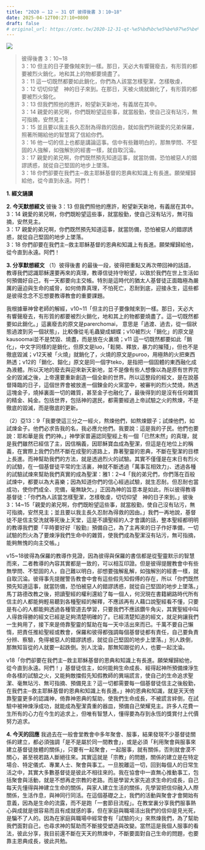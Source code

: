 ```yaml
---
title: "2020 – 12 – 31 QT 彼得後書 3：10~18"
date: 2025-04-12T00:27:10+0800
draft: false
# original_url: https://cmtc.tw/2020-12-31-qt-%e5%bd%bc%e5%be%97%e5%be%8c%e6%9b%b8-3%ef%bc%9a1018
---
```


![](/images/qt.jpg)
> 彼得後書 3：10\~18  
> 3：10 但主的日子要像賊來到一樣。那日，天必大有響聲廢去，有形質的都要被烈火銷化，地和其上的物都要燒盡了。  
> 3：11 這一切既然都要如此銷化，你們為人該當怎樣聖潔，怎樣敬虔，  
> 3：12 切切仰望　神的日子來到。在那日，天被火燒就銷化了，有形質的都要被烈火鎔化。  
> 3：13 但我們照他的應許，盼望新天新地，有義居在其中。  
> 3：14 親愛的弟兄啊，你們既盼望這些事，就當殷勤，使自己沒有玷污，無可指摘，安然見主；  
> 3：15 並且要以我主長久忍耐為得救的因由，就如我們所親愛的兄弟保羅，照著所賜給他的智慧寫了信給你們。  
> 3：16 他一切的信上也都是講論這事。信中有些難明白的，那無學問、不堅固的人強解，如強解別的經書一樣，就自取沉淪。  
> 3：17 親愛的弟兄啊，你們既然預先知道這事，就當防備，恐怕被惡人的錯謬誘惑，就從自己堅固的地步上墜落。  
> 3：18 你們卻要在我們主─救主耶穌基督的恩典和知識上有長進。願榮耀歸給他，從今直到永遠。阿們！

**1. 經文誦讀**

**2.  今天默想經文**
彼後 3：13 但我們照他的應許，盼望新天新地，有義居在其中。  
3：14 親愛的弟兄啊，你們既盼望這些事，就當殷勤，使自己沒有玷污，無可指摘，安然見主。  
3：17 親愛的弟兄啊，你們既然預先知道這事，就當防備，恐怕被惡人的錯謬誘惑，就從自己堅固的地步上墜落。  
3：18 你們卻要在我們主─救主耶穌基督的恩典和知識上有長進。願榮耀歸給他，從今直到永遠。阿們！

**3. 分享默想經文**
（1）彼得後書 的最後一段，彼得把重點又再次帶回神的話語，教導我們認識耶穌還要再來的真理，教導信徒持守盼望，以致於我們在世上生活如何預備好自己，有一天都要向主交帳。特別是這時代的猶太人基督徒正面臨極為嚴厲的逼迫與生命的威脅，如何倚靠真理，不怕死亡，忍耐到底，迎接永生，這些都是彼得念念不忘想要教導教會的重要課題。

我根據華神曾老師的解經，v10\~11「但主的日子要像賊來到一樣。那日，天必大有響聲廢去，有形質的都要被烈火銷化，地和其上的物都要燒盡了。這一切既然都要如此銷化。」這裏廢去的原文是parerchomai， 意思是「過渡、過去，從一個狀態過渡到另一個狀態」，比較像從毛毛蟲變成蝴蝶；v10被烈火「銷化」的原文是kausoomai並不是焚毀、燒盡，而是放在火裏燒；v11 這一切既然都要如此「銷化」，中文字同樣的是銷化，但原文是luo，「鬆開、釋放，暴力的摧殘」，但也不是徹底毀滅；v12天被「火燒」就銷化了，火燒的原文是puroo，用極熱的火把東西熱透；v12的「銷化、鎔化」原文是同一個字teko，是指把一個固體的東西融化成為液體。所以天地的廢去與迎來新天新地，並不是像有些人想像以為是原有世界完全的毀滅之後，上帝還要重新創造一個全新的世界。所以這整段的經文，是在說基督降臨的日子，這個世界會被放進一個鍊金的火窯當中，被審判的烈火焚燒，熱透這塊金子，燒掉裏面一切的雜質，甚至金子也融化了，最後得到的是沒有任何雜質的精金、純金。包括世界，包括神的選民，都需要經過上帝試驗之火的熬煉，不是徹底的毀滅，而是徹底的更新。

（2）亞13：9「我要使這三分之一經火，熬煉他們，如熬煉銀子；試煉他們，如試煉金子。他們必求告我的名，我必應允他們。我要說：這是我的子民。他們也要說：耶和華是我 們的神。」神學家普遍認同聖經上有一個「已然末然」的真理，就是我們雖然已經信了主，因信稱義，因耶穌寶血成為聖潔，但這是在地位上的稱義，在實際上我們仍然不斷在成聖的道路上，靠著聖靈的恩典，不斷在聖潔的目標上長進。而神幫助我們的方法，就是透過烈火的試驗。其實不僅僅是在末日有烈火的試驗，在一個基督徒平常的生活裏，神就不斷透過「萬事互相效力」、透過各種的試驗試煉來幫助我們真實的成為聖潔：雅1：2\~4「我的弟兄們，你們落在百般試煉中，都要以為大喜樂；因為知道你們的信心經過試驗，就生忍耐。但忍耐也當成功，使你們成全、完備，毫無缺欠。」正因為神的旨意本是如此，所以彼得教導基督徒：「你們為人該當怎樣聖潔，怎樣敬虔，切切仰望　神的日子來到。」彼後3：14\~15「親愛的弟兄啊，你們既盼望這些事，就當殷勤，使自己沒有玷污，無可指摘，安然見主；並且要以我主長久忍耐為得救的因由。」我們一再地說，基督徒不是信主受洗就等死後上天堂，這是不讀聖經的人才會講的話，整本聖經都明明的教導我們要「平時要好好『殷勤』預備自己，為了主再來的日子作好準備，一切試驗的烈火為了要煉淨我們生命中的雜質，使我們成為聖潔沒有玷污，無可指摘，能夠無愧的向主交帳。」

v15\~18彼得為保羅的教導作見證，因為彼得與保羅的書信都是從聖靈默示的智慧而來，二者教導的內容其實都是一致的，可以相互印證。但是彼得提醒教會中有些無學問、不堅固的人，自己難以明白，卻想要強解亂解，如強解別的經書一樣，就自取沉淪。彼得事先提醒警告教會中會有這些假先知假傅的存在，所以「你們既然預先知道這事，就當防備，恐怕被惡人的錯謬誘惑，就從自己堅固的地步上墜落。」馬丁路德改教之後，把讀聖經的權利還給了每一個人，何況現在書籍網路時代所有信主的人都能夠輕易聽到各種聖經的解釋，不應該再有人藉口說聖經看不懂，只要是有心的人都能夠透過各種管道去學習，只要我們不應該鑽牛角尖，其實聖經中叫人得救得勝的經文已經是足夠清楚明確的了。已經清楚知道的經文，就足夠讓我們一生夠用了，接下來是倚靠聖靈的幫助在每一天中活出來而已。千萬不要自己懶惰，把責任推給聖經或教會，保羅和彼得都強調每個基督徒都有責任，自己要負責分辨、察驗，免得被惡人的錯謬誘惑，就從自己堅固的地步上墜落。」別人跌倒，那無知盲從的人就要一起跌倒。別人沈淪，那無知跟從的人，也要一起沈淪。

v18「你們卻要在我們主─救主耶穌基督的恩典和知識上有長進。願榮耀歸給他，從今直到永遠。阿們！」基督徒信主，如何能夠生命成長、經得起神所預備煉淨生命各樣的試驗之火，又能夠敵擋假先知假教師的異端謊言，使自己的生命追求聖潔、毫無玷污、無可指摘、預備見主？這一切都需要每一個基督徒信主之後殷勤，在我們主─救主耶穌基督的恩典和知識上有長進。」神的恩典和知識，就是天天倚靠聖靈更多的認識神，倚靠神恩典的幫助，使我們生命成長，不被謊言絆倒，在試驗中被神煉淨成功，就能成為聖潔貴重的器皿，預備自己榮耀見主。許多人花費一生所有的心力在今生的追求上，但唯有智慧人，懂得要為存到永恆的獎賞付上代價努力追求。

**4. 今天的回應**
我過去在一般會堂教會中多年聚會、服事，結果發現不少基督徒關係的建立，都必須強調「是不是屬於同一間教會」，或是必須「利用聚會與服事來建立基督徒肢體的關係」，只要有一起聚會，一起服事，就有關係，否則就會漠不關心，甚至視若路人斷絕往來。其實這就是「宗教」的問題，關係的建立是在特定場合、特定儀式、專業人士、聚會與事工。一旦脫離這一切，回到每個人的日常生活之中，其實大多數基督徒是彼此不相往來的。我在協會中一直無心推動事工，包括聚會與活動，就是不想再走宗教的老路。而是學習大家先追求生命的成長，自己每天先懂得與神建立生命的關係，與家人建立生活的關係，先學習把信仰融入人際關係，生活作息，與神同行同活。在這個基礎之上，我們的活動與聚會才會開始有意義，因為是生命的流露，而不是跑「一套節目流程」。在教堂裏分享我們服事熱心與成就是很容易而且有成就感的事，但在家庭與職場活出我們的信仰是見光死，是騙不了人的。因為在家庭與職場中經常會有「試驗的火」來熬煉我們，為了幫助我們面對自己，也尋求神的幫助而不斷接受塑造與改變。當然這是我個人服事的看法，彼此分享，我目前還不斷在天天的熬煉中，不斷要面對自己生命的問題，也要靠主恩典成長，彼此共勉。
